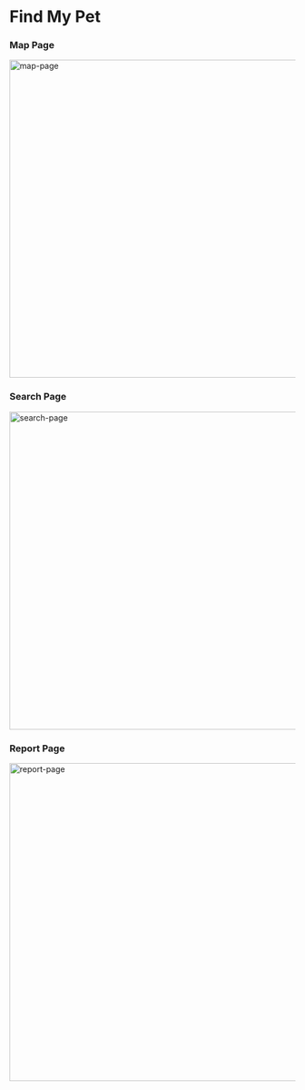 # Find My Pet

  ### Map Page
  <img align="center" alt="map-page" width="560px" src="https://media4.giphy.com/media/DlRwIxWpJSDHBX33t6/giphy.gif" />

  ### Search Page
  <img align="center" alt="search-page" width="560px" src="https://media1.giphy.com/media/hkZRb22CTD0PyolUFR/giphy.gif" />

  ### Report Page
  <img align="center" alt="report-page" width="560px" src="https://media3.giphy.com/media/0r4oVfLPxyVzZ7L7EZ/giphy.gif" />
